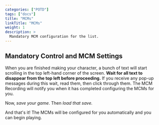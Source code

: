 ```yaml
---
categories: ["POTD"]
tags: ["docs"] 
title: "MCMs"
linkTitle: "MCMs"
weight: 1
description: >
  Mandatory MCM configuration for the list.
---
```


## Mandatory Control and MCM Settings

When you are finished making your character, a bunch of text will start scrolling in the top left-hand corner of the screen. **Wait for all text to disappear from the top left before proceeding.** If you receive any pop-up messages during this wait, read them, then click through them. The MCM Recording will notify you when it has completed configuring the MCMs for you.

Now, *save your game*. Then *load that save.*

And that's it! The MCMs will be configured for you automatically and you can begin playing.